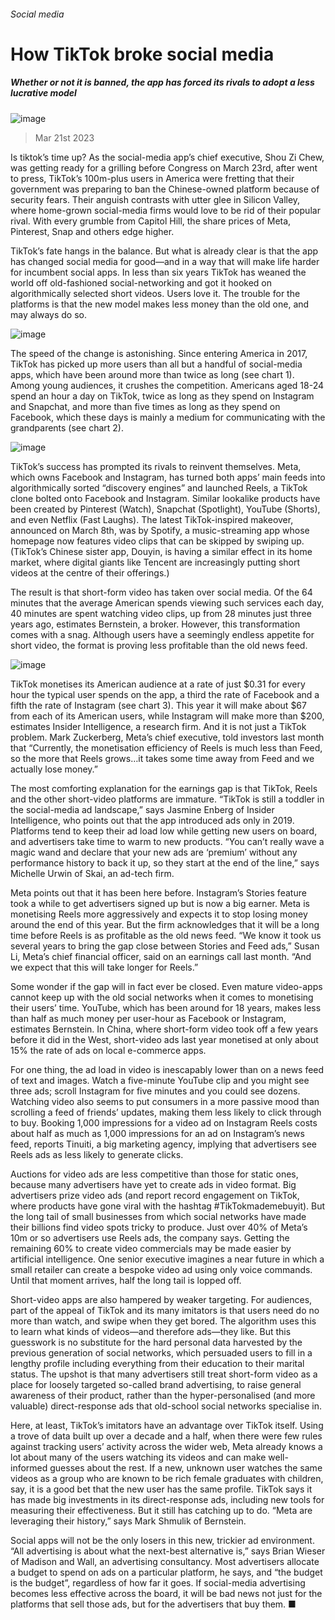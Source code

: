 ###### Social media
# How TikTok broke social media 
##### Whether or not it is banned, the app has forced its rivals to adopt a less lucrative model 
![image](images/20230325_WBD001.jpg) 
> Mar 21st 2023 
Is tiktok’s time up? As the social-media app’s chief executive, Shou Zi Chew, was getting ready for a grilling before Congress on March 23rd, after  went to press, TikTok’s 100m-plus users in America were fretting that their government was preparing to ban the Chinese-owned platform because of security fears. Their anguish contrasts with utter glee in Silicon Valley, where home-grown social-media firms would love to be rid of their popular rival. With every grumble from Capitol Hill, the share prices of Meta, Pinterest, Snap and others edge higher.
TikTok’s fate hangs in the balance. But what is already clear is that the app has changed social media for good—and in a way that will make life harder for incumbent social apps. In less than six years TikTok has weaned the world off old-fashioned social-networking and got it hooked on algorithmically selected short videos. Users love it. The trouble for the platforms is that the new model makes less money than the old one, and may always do so.
![image](images/20230325_WBC418.png) 

The speed of the change is astonishing. Since entering America in 2017, TikTok has picked up more users than all but a handful of social-media apps, which have been around more than twice as long (see chart 1). Among young audiences, it crushes the competition. Americans aged 18-24 spend an hour a day on TikTok, twice as long as they spend on Instagram and Snapchat, and more than five times as long as they spend on Facebook, which these days is mainly a medium for communicating with the grandparents (see chart 2).
![image](images/20230325_WBC419.png) 

TikTok’s success has prompted its rivals to reinvent themselves. Meta, which owns Facebook and Instagram, has turned both apps’ main feeds into algorithmically sorted “discovery engines” and launched Reels, a TikTok clone bolted onto Facebook and Instagram. Similar lookalike products have been created by Pinterest (Watch), Snapchat (Spotlight), YouTube (Shorts), and even Netflix (Fast Laughs). The latest TikTok-inspired makeover, announced on March 8th, was by Spotify, a music-streaming app whose homepage now features video clips that can be skipped by swiping up. (TikTok’s Chinese sister app, Douyin, is having a similar effect in its home market, where digital giants like Tencent are increasingly putting short videos at the centre of their offerings.) 
The result is that short-form video has taken over social media. Of the 64 minutes that the average American spends viewing such services each day, 40 minutes are spent watching video clips, up from 28 minutes just three years ago, estimates Bernstein, a broker. However, this transformation comes with a snag. Although users have a seemingly endless appetite for short video, the format is proving less profitable than the old news feed. 
![image](images/20230325_WBC417.png) 

TikTok monetises its American audience at a rate of just $0.31 for every hour the typical user spends on the app, a third the rate of Facebook and a fifth the rate of Instagram (see chart 3). This year it will make about $67 from each of its American users, while Instagram will make more than $200, estimates Insider Intelligence, a research firm. And it is not just a TikTok problem. Mark Zuckerberg, Meta’s chief executive, told investors last month that “Currently, the monetisation efficiency of Reels is much less than Feed, so the more that Reels grows…it takes some time away from Feed and we actually lose money.”
The most comforting explanation for the earnings gap is that TikTok, Reels and the other short-video platforms are immature. “TikTok is still a toddler in the social-media ad landscape,” says Jasmine Enberg of Insider Intelligence, who points out that the app introduced ads only in 2019. Platforms tend to keep their ad load low while getting new users on board, and advertisers take time to warm to new products. “You can’t really wave a magic wand and declare that your new ads are ‘premium’ without any performance history to back it up, so they start at the end of the line,” says Michelle Urwin of Skai, an ad-tech firm.
Meta points out that it has been here before. Instagram’s Stories feature took a while to get advertisers signed up but is now a big earner. Meta is monetising Reels more aggressively and expects it to stop losing money around the end of this year. But the firm acknowledges that it will be a long time before Reels is as profitable as the old news feed. “We know it took us several years to bring the gap close between Stories and Feed ads,” Susan Li, Meta’s chief financial officer, said on an earnings call last month. “And we expect that this will take longer for Reels.”
Some wonder if the gap will in fact ever be closed. Even mature video-apps cannot keep up with the old social networks when it comes to monetising their users’ time. YouTube, which has been around for 18 years, makes less than half as much money per user-hour as Facebook or Instagram, estimates Bernstein. In China, where short-form video took off a few years before it did in the West, short-video ads last year monetised at only about 15% the rate of ads on local e-commerce apps.
For one thing, the ad load in video is inescapably lower than on a news feed of text and images. Watch a five-minute YouTube clip and you might see three ads; scroll Instagram for five minutes and you could see dozens. Watching video also seems to put consumers in a more passive mood than scrolling a feed of friends’ updates, making them less likely to click through to buy. Booking 1,000 impressions for a video ad on Instagram Reels costs about half as much as 1,000 impressions for an ad on Instagram’s news feed, reports Tinuiti, a big marketing agency, implying that advertisers see Reels ads as less likely to generate clicks.
Auctions for video ads are less competitive than those for static ones, because many advertisers have yet to create ads in video format. Big advertisers prize video ads (and report record engagement on TikTok, where products have gone viral with the hashtag #TikTokmademebuyit). But the long tail of small businesses from which social networks have made their billions find video spots tricky to produce. Just over 40% of Meta’s 10m or so advertisers use Reels ads, the company says. Getting the remaining 60% to create video commercials may be made easier by artificial intelligence. One senior executive imagines a near future in which a small retailer can create a bespoke video ad using only voice commands. Until that moment arrives, half the long tail is lopped off.
Short-video apps are also hampered by weaker targeting. For audiences, part of the appeal of TikTok and its many imitators is that users need do no more than watch, and swipe when they get bored. The algorithm uses this to learn what kinds of videos—and therefore ads—they like. But this guesswork is no substitute for the hard personal data harvested by the previous generation of social networks, which persuaded users to fill in a lengthy profile including everything from their education to their marital status. The upshot is that many advertisers still treat short-form video as a place for loosely targeted so-called brand advertising, to raise general awareness of their product, rather than the hyper-personalised (and more valuable) direct-response ads that old-school social networks specialise in.
Here, at least, TikTok’s imitators have an advantage over TikTok itself. Using a trove of data built up over a decade and a half, when there were few rules against tracking users’ activity across the wider web, Meta already knows a lot about many of the users watching its videos and can make well-informed guesses about the rest. If a new, unknown user watches the same videos as a group who are known to be rich female graduates with children, say, it is a good bet that the new user has the same profile. TikTok says it has made big investments in its direct-response ads, including new tools for measuring their effectiveness. But it still has catching up to do. “Meta are leveraging their history,” says Mark Shmulik of Bernstein. 
Social apps will not be the only losers in this new, trickier ad environment. “All advertising is about what the next-best alternative is,” says Brian Wieser of Madison and Wall, an advertising consultancy. Most advertisers allocate a budget to spend on ads on a particular platform, he says, and “the budget is the budget”, regardless of how far it goes. If social-media advertising becomes less effective across the board, it will be bad news not just for the platforms that sell those ads, but for the advertisers that buy them. ■

